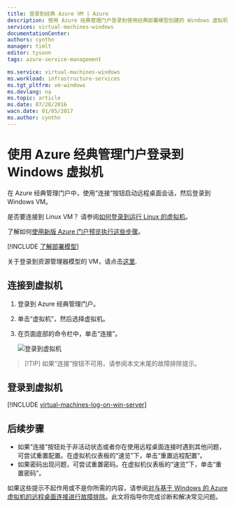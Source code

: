 ```yaml
---
title: 登录到经典 Azure VM | Azure
description: 使用 Azure 经典管理门户登录到使用经典部署模型创建的 Windows 虚拟机。
services: virtual-machines-windows
documentationCenter: 
authors: cynthn
manager: timlt
editor: tysonn
tags: azure-service-management

ms.service: virtual-machines-windows
ms.workload: infrastructure-services
ms.tgt_pltfrm: vm-windows
ms.devlang: na
ms.topic: article
ms.date: 07/28/2016
wacn.date: 01/05/2017
ms.author: cynthn
---
```


# 使用 Azure 经典管理门户登录到 Windows 虚拟机

在 Azure 经典管理门户中，使用“连接”按钮启动远程桌面会话，然后登录到 Windows VM。

是否要连接到 Linux VM？ 请参阅[如何登录到运行 Linux 的虚拟机](./virtual-machines-linux-mac-create-ssh-keys.md)。

了解如何[使用新版 Azure 门户预览执行这些步骤](./virtual-machines-windows-connect-logon.md)。

[!INCLUDE [了解部署模型](../../includes/learn-about-deployment-models-classic-include.md)]

关于登录到资源管理器模型的 VM，请点击[这里](./virtual-machines-windows-connect-logon.md).

## 连接到虚拟机

1. 登录到 Azure 经典管理门户。

2. 单击“虚拟机”，然后选择虚拟机。

3. 在页面底部的命令栏中，单击“连接”。

    ![登录到虚拟机](./media/virtual-machines-windows-classic-connect-logon/connectwindows.png)
    
> [!TIP] 如果“连接”按钮不可用，请参阅本文末尾的故障排除提示。

## 登录到虚拟机

[!INCLUDE [virtual-machines-log-on-win-server](../../includes/virtual-machines-log-on-win-server.md)]

## 后续步骤

-	如果“连接”按钮处于非活动状态或者你在使用远程桌面连接时遇到其他问题，可尝试重置配置。在虚拟机仪表板的“速览”下，单击“重置远程配置”。
-	如果密码出现问题，可尝试重置密码。在虚拟机仪表板的“速览”下，单击“重置密码”。

如果这些提示不起作用或不是你所需的内容，请参阅[对与基于 Windows 的 Azure 虚拟机的远程桌面连接进行故障排除](./virtual-machines-windows-troubleshoot-rdp-connection.md)。此文将指导你完成诊断和解决常见问题。

<!---HONumber=Mooncake_0905_2016-->